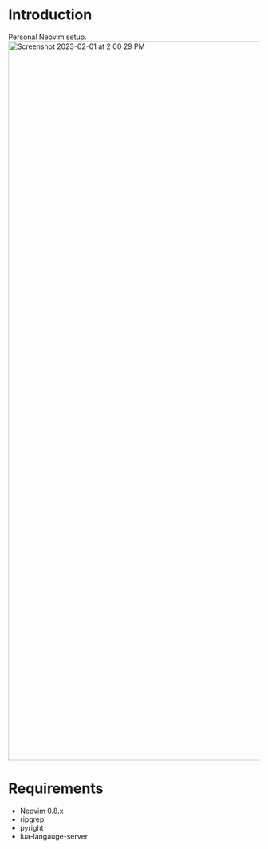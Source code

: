 # Introduction
Personal Neovim setup.
<img width="1440" alt="Screenshot 2023-02-01 at 2 00 29 PM" src="https://user-images.githubusercontent.com/118218097/216184408-4e7eccd8-c5e4-447c-b82a-8990475f4177.png">


# Requirements
- Neovim 0.8.x
- ripgrep
- pyright
- lua-langauge-server
